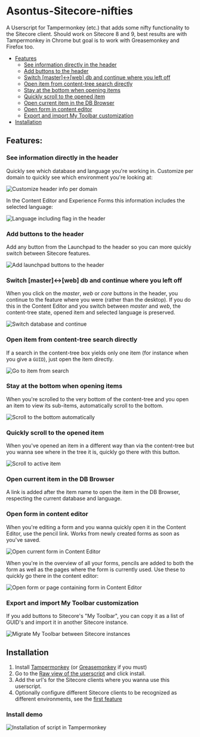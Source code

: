 Asontus-Sitecore-nifties
========================

A Userscript for Tampermonkey (etc.) that adds some nifty functionality to the Sitecore client. Should work on Sitecore 8 and 9, best results are with Tampermonkey in Chrome but goal is to work with Greasemonkey and Firefox too.

- [Features](#features)
  - [See information directly in the header](#see-information-directly-in-the-header)
  - [Add buttons to the header](#add-buttons-to-the-header)
  - [Switch [master]<->[web] db and continue where you left off](#switch-master-web-db-and-continue-where-you-left-off)
  - [Open item from content-tree search directly](#open-item-from-content-tree-search-directly)
  - [Stay at the bottom when opening items](#stay-at-the-bottom-when-opening-items)
  - [Quickly scroll to the opened item](#quickly-scroll-to-the-opened-item)
  - [Open current item in the DB Browser](#open-current-item-in-the-db-browser)
  - [Open form in content editor](#open-form-in-content-editor)
  - [Export and import My Toolbar customization](#export-and-import-my-toolbar-customization)
- [Installation](#installation)

Features:
---------

### See information directly in the header

Quickly see which database and language you're working in. Customize per domain to quickly see which environment you're looking at:

![Customize header info per domain](./assets/register-domain.gif)

In the Content Editor and Experience Forms this information includes the selected language:

![Language including flag in the header](./assets/language.gif)

### Add buttons to the header

Add any button from the Launchpad to the header so you can more quickly switch between Sitecore features.

![Add launchpad buttons to the header](./assets/quick-access.gif)

### Switch [master]<->[web] db and continue where you left off

When you click on the _master_, _web_ or _core_ buttons in the header, you continue to the feature where you were (rather than the desktop). If you do this in the Content Editor and you switch between _master_ and _web_, the content-tree state, opened item and selected language is preserved.

![Switch database and continue](./assets/continue-to-tree.gif)

### Open item from content-tree search directly

If a search in the content-tree box yields only one item (for instance when you give a `GUID`), just open the item directly.

![Go to item from search](./assets/instant-go.gif)

### Stay at the bottom when opening items

When you're scrolled to the very bottom of the content-tree and you open an item to view its sub-items, automatically scroll to the bottom.

![Scroll to the bottom automatically](./assets/scroll-to-bottom.gif)

### Quickly scroll to the opened item

When you've opened an item in a different way than via the content-tree but you wanna see where in the tree it is, quickly go there with this button.

![Scroll to active item](./assets/scroll-to-selected.gif)

### Open current item in the DB Browser

A link is added after the item name to open the item in the DB Browser, respecting the current database and language.

### Open form in content editor

When you're editing a form and you wanna quickly open it in the Content Editor, use the pencil link. Works from newly created forms as soon as you've saved.

![Open current form in Content Editor](./assets/new-form-pencil.gif)

When you're in the overview of all your forms, pencils are added to both the form as well as the pages where the form is currently used. Use these to quickly go there in the content editor:

![Open form or page containing form in Content Editor](./assets/forms-overview-pencils.gif)

### Export and import My Toolbar customization

If you add buttons to Sitecore's "My Toolbar", you can copy it as a list of GUID's and import it in another Sitecore instance.

![Migrate My Toolbar between Sitecore instances](./assets/my-ribbon-exchange.gif)

Installation
------------

1. Install [Tampermonkey](https://www.tampermonkey.net/) (or [Greasemonkey](https://addons.mozilla.org/en-US/firefox/addon/greasemonkey/) if you must)
2. Go to the [Raw view of the userscript](https://github.com/asontu/Asontus-Sitecore-nifties/raw/master/sitecore-nifties.user.js) and click install.
3. Add the url's for the Sitecore clients where you wanna use this userscript.
4. Optionally configure different Sitecore clients to be recognized as different environments, see the [first feature](#see-information-directly-in-the-header)

### Install demo

![Installation of script in Tampermonkey](./assets/install-script.gif)